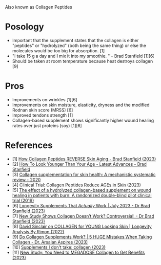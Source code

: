 Also known as Collagen Peptides

# Posology
- Important that the supplement states that the collagen is either "peptides" or "hydrolyzed" (both being the same thing) or else the molecules would be too big for absorption. [1]
- "I take 15 g a day and I mix it into my smoothie. " - Brad Stanfield [1][6]
- Should be taken at room temperature because heat destroys collagen [9]

# Pros
- Improvements on wrinkles [1][6]
- Improvements on skin moisture, elasticity, dryness and the modified Rodnan skin score (MRSS) [6]
- Improved tendons strength [1]
- Collagen-based supplement shows significantly higher wound healing rates over just proteins (soy) [1][6]

# References
- [1] [How Collagen Peptides REVERSE Skin Aging - Brad Stanfield (2023)](https://www.youtube.com/watch?v=IAXYVyiYZKQ)
- [2] [How To Look Younger Than Your Age - Latest Advances - Brad Stanfield](https://www.youtube.com/watch?v=OTWgk7MIJDU)
- [3] [Collagen supplementation for skin health: A mechanistic systematic review - 2020](https://pubmed.ncbi.nlm.nih.gov/32436266/)
- [4] [Clinical Trial: Collagen Peptides Reduce AGEs in Skin (2023)](https://www.lifespan.io/news/clinical-trial-collagen-peptides-reduce-ages-in-skin/)
- [5] [The effect of a hydrolyzed collagen-based supplement on wound healing in patients with burn: A randomized double-blind pilot clinical trial (2019)](https://pubmed.ncbi.nlm.nih.gov/31859087/)
- [6] [Longevity Supplements That *Actually* Work | July 2023 - Dr Brad Stanfield (2023)](https://www.youtube.com/watch?v=_hOxXq0wi-0)
- [7] [New Study Shows Collagen Doesn’t Work? Controversial! - Dr Brad Stanfield (2023)](https://www.youtube.com/watch?v=TAUVIa9Y9mM)
- [8] [David Sinclair on COLLAGEN for YOUNG Looking Skin | Longevity Analysis By Rimon (2022)](https://www.youtube.com/watch?v=9Q3rnFpQWpE)
- [9] [Do Collagen Supplements Work? | 5 HUGE Mistakes When Taking Collagen - Dr. Arsalan Aspires (2023)](https://www.youtube.com/watch?v=WIKgaNqFJE0)
- [10] [Supplements I don't take: collagen (2023)](https://www.youtube.com/watch?v=pHpz7mP01yg)
- [11] [New Study: You Need to MEGADOSE Collagen to Get Benefits (2023)](https://www.youtube.com/watch?v=g8FxUjIXoW8)
